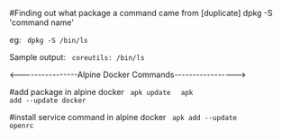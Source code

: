 #Finding out what package a command came from [duplicate]
 dpkg -S 'command name'
 
eg: <code> dpkg -S /bin/ls </code>

Sample output:
  <code> coreutils: /bin/ls </code>

<----------------Alpine Docker Commands----------------->

#add package in alpine docker
<code> apk update </code>
<code> apk add --update docker </code> 

#install service command in alpine docker
<code> apk add --update  openrc </code>
